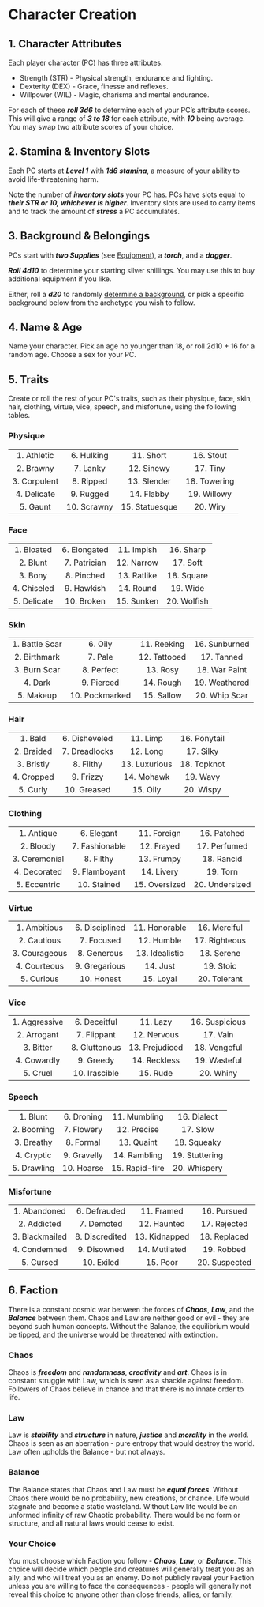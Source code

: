 # Character Creation
## 1. Character Attributes
Each player character (PC) has three attributes.
- Strength (STR) - Physical strength, endurance and fighting.
- Dexterity (DEX) - Grace, finesse and reflexes.
- Willpower (WIL) - Magic, charisma and mental endurance.

For each of these ***roll 3d6*** to determine each of your PC’s attribute scores. This will give a range of ***3 to 18*** for each attribute, with ***10*** being average. You may swap two attribute scores of your choice.
## 2. Stamina & Inventory Slots
Each PC starts at ***Level 1*** with ***1d6 stamina***, a measure of your ability to avoid life-threatening harm.

Note the number of ***inventory slots*** your PC has. PCs have slots equal to ***their STR or 10, whichever is higher***. Inventory slots are used to carry items and to track the amount of ***stress*** a PC accumulates.
## 3. Background & Belongings
PCs start with ***two Supplies*** (see [Equipment](equipment.md#supply)), a ***torch***, and a ***dagger***.

***Roll 4d10*** to determine your starting silver shillings. You may use this to buy additional equipment if you like.

Either, roll a ***d20*** to randomly [determine a background](backgrounds/README.md), or pick a specific background below from the archetype you wish to follow.
## 4. Name & Age
Name your character. Pick an age no younger than 18, or roll 2d10 + 16 for a random age. Choose a sex for your PC.
## 5. Traits
Create or roll the rest of your PC's traits, such as their physique, face, skin, hair, clothing, virtue, vice, speech, and misfortune, using the following tables.
### Physique
|              |             |                |              |
| :----------: | :---------: | :------------: | :----------: |
| 1. Athletic  | 6. Hulking  |   11. Short    |  16. Stout   |
|  2. Brawny   |  7. Lanky   |   12. Sinewy   |   17. Tiny   |
| 3. Corpulent |  8. Ripped  |  13. Slender   | 18. Towering |
| 4. Delicate  |  9. Rugged  |   14. Flabby   | 19. Willowy  |
|   5. Gaunt   | 10. Scrawny | 15. Statuesque |   20. Wiry   |
### Face
|             |              |             |             |
| :---------: | :----------: | :---------: | :---------: |
| 1. Bloated  | 6. Elongated | 11. Impish  |  16. Sharp  |
|  2. Blunt   | 7. Patrician | 12. Narrow  |  17. Soft   |
|   3. Bony   |  8. Pinched  | 13. Ratlike | 18. Square  |
| 4. Chiseled |  9. Hawkish  |  14. Round  |  19. Wide   |
| 5. Delicate |  10. Broken  | 15. Sunken  | 20. Wolfish |
### Skin
|                |                |              |               |
| :------------: | :------------: | :----------: | :-----------: |
| 1. Battle Scar |    6. Oily     | 11. Reeking  | 16. Sunburned |
|  2. Birthmark  |    7. Pale     | 12. Tattooed |  17. Tanned   |
|  3. Burn Scar  |   8. Perfect   |   13. Rosy   | 18. War Paint |
|    4. Dark     |   9. Pierced   |  14. Rough   | 19. Weathered |
|   5. Makeup    | 10. Pockmarked |  15. Sallow  | 20. Whip Scar |
### Hair
|            |               |               |              |
| :--------: | :-----------: | :-----------: | :----------: |
|  1. Bald   | 6. Disheveled |   11. Limp    | 16. Ponytail |
| 2. Braided | 7. Dreadlocks |   12. Long    |  17. Silky   |
| 3. Bristly |   8. Filthy   | 13. Luxurious | 18. Topknot  |
| 4. Cropped |   9. Frizzy   |  14. Mohawk   |   19. Wavy   |
|  5. Curly  |  10. Greased  |   15. Oily    |  20. Wispy   |
### Clothing
|               |                |               |                |
| :-----------: | :------------: | :-----------: | :------------: |
|  1. Antique   |   6. Elegant   |  11. Foreign  |  16. Patched   |
|   2. Bloody   | 7. Fashionable |  12. Frayed   |  17. Perfumed  |
| 3. Ceremonial |   8. Filthy    |  13. Frumpy   |   18. Rancid   |
| 4. Decorated  | 9. Flamboyant  |  14. Livery   |    19. Torn    |
| 5. Eccentric  |  10. Stained   | 15. Oversized | 20. Undersized |
### Virtue
|               |                |                |               |
| :-----------: | :------------: | :------------: | :-----------: |
| 1. Ambitious  | 6. Disciplined | 11. Honorable  | 16. Merciful  |
|  2. Cautious  |   7. Focused   |   12. Humble   | 17. Righteous |
| 3. Courageous |  8. Generous   | 13. Idealistic |  18. Serene   |
| 4. Courteous  | 9. Gregarious  |    14. Just    |   19. Stoic   |
|  5. Curious   |   10. Honest   |   15. Loyal    | 20. Tolerant  |
### Vice
|               |               |                |                |
| :-----------: | :-----------: | :------------: | :------------: |
| 1. Aggressive | 6. Deceitful  |    11. Lazy    | 16. Suspicious |
|  2. Arrogant  |  7. Flippant  |  12. Nervous   |    17. Vain    |
|   3. Bitter   | 8. Gluttonous | 13. Prejudiced |  18. Vengeful  |
|  4. Cowardly  |   9. Greedy   |  14. Reckless  |  19. Wasteful  |
|   5. Cruel    | 10. Irascible |    15. Rude    |   20. Whiny    |
### Speech
|             |             |                |                |
| :---------: | :---------: | :------------: | :------------: |
|  1. Blunt   | 6. Droning  |  11. Mumbling  |  16. Dialect   |
| 2. Booming  | 7. Flowery  |  12. Precise   |    17. Slow    |
| 3. Breathy  |  8. Formal  |   13. Quaint   |  18. Squeaky   |
| 4. Cryptic  | 9. Gravelly |  14. Rambling  | 19. Stuttering |
| 5. Drawling | 10. Hoarse  | 15. Rapid-fire |  20. Whispery  |
### Misfortune
|                |                |               |               |
| :------------: | :------------: | :-----------: | :-----------: |
|  1. Abandoned  |  6. Defrauded  |  11. Framed   |  16. Pursued  |
|  2. Addicted   |   7. Demoted   |  12. Haunted  | 17. Rejected  |
| 3. Blackmailed | 8. Discredited | 13. Kidnapped | 18. Replaced  |
|  4. Condemned  |  9. Disowned   | 14. Mutilated |  19. Robbed   |
|   5. Cursed    |   10. Exiled   |   15. Poor    | 20. Suspected |
## 6. Faction
There is a constant cosmic war between the forces of ***Chaos***, ***Law***, and the ***Balance*** between them. Chaos and Law are neither good or evil - they are beyond such human concepts. Without the Balance, the equilibrium would be tipped, and the universe would be threatened with extinction.
### Chaos
Chaos is ***freedom*** and ***randomness***, ***creativity*** and ***art***. Chaos is in constant struggle with Law, which is seen as a shackle against freedom. Followers of Chaos believe in chance and that there is no innate order to life.
### Law
Law is ***stability*** and ***structure*** in nature, ***justice*** and ***morality*** in the world. Chaos is seen as an aberration - pure entropy that would destroy the world. Law often upholds the Balance - but not always.
### Balance
The Balance states that Chaos and Law must be ***equal forces***. Without Chaos there would be no probability, new creations, or chance. Life would stagnate and become a static wasteland. Without Law life would be an unformed infinity of raw Chaotic probability. There would be no form or structure, and all natural laws would cease to exist.
### Your Choice
You must choose which Faction you follow - ***Chaos***, ***Law***, or ***Balance***. This choice will decide which people and creatures will generally treat you as an ally, and who will treat you as an enemy. Do not publicly reveal your Faction unless you are willing to face the consequences - people will generally not reveal this choice to anyone other than close friends, allies, or family.